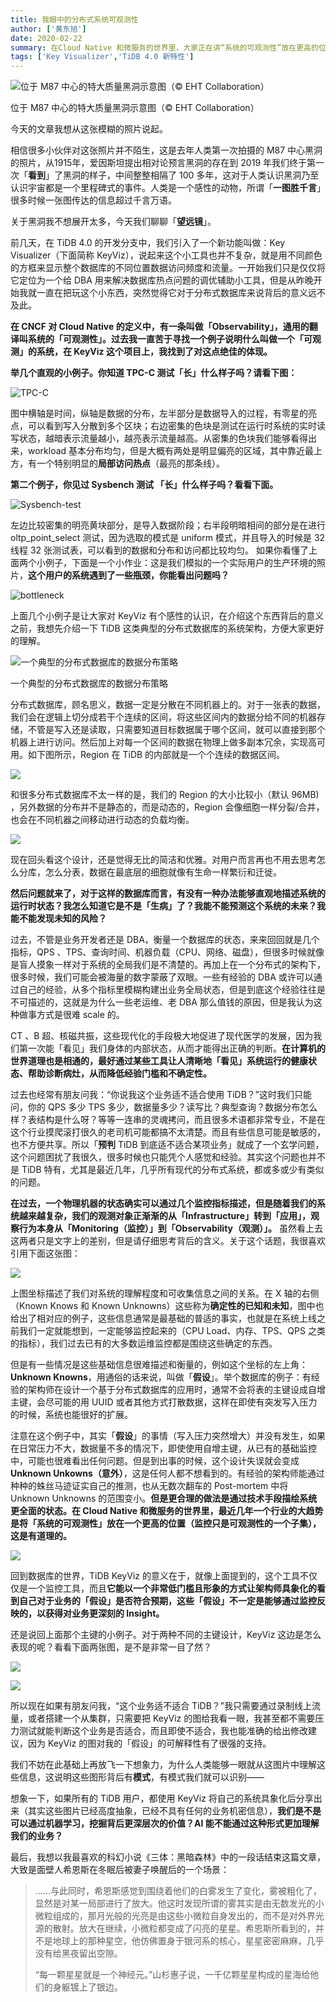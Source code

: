 ```yaml
---
title: 我眼中的分布式系统可观测性
author: ['黄东旭']
date: 2020-02-22
summary: 在Cloud Native 和微服务的世界里，大家正在讲“系统的可观测性”放在更高的位置。
tags: ['Key Visualizer','TiDB 4.0 新特性']
---
```

![位于 M87 中心的特大质量黑洞示意图（© EHT Collaboration）](media/observability-of-distributed-system/1-black-hole.png)

<div class="caption-center">位于 M87 中心的特大质量黑洞示意图（© EHT Collaboration）</div>

今天的文章我想从这张模糊的照片说起。

相信很多小伙伴对这张照片并不陌生，这是去年人类第一次拍摄的 M87 中心黑洞的照片，从1915年，爱因斯坦提出相对论预言黑洞的存在到 2019 年我们终于第一次「**看到**」了黑洞的样子，中间整整相隔了 100 多年，这对于人类认识黑洞乃至认识宇宙都是一个里程碑式的事件。人类是一个感性的动物，所谓「**一图胜千言**」很多时候一张图传达的信息超过千言万语。

关于黑洞我不想展开太多，今天我们聊聊「**望远镜**」。

前几天，在 TiDB 4.0 的开发分支中，我们引入了一个新功能叫做：Key Visualizer（下面简称 KeyViz），说起来这个小工具也并不复杂，就是用不同颜色的方框来显示整个数据库的不同位置数据访问频度和流量。一开始我们只是仅仅将它定位为一个给 DBA 用来解决数据库热点问题的调优辅助小工具，但是从昨晚开始我就一直在把玩这个小东西，突然觉得它对于分布式数据库来说背后的意义远不及此。

**在 CNCF 对 Cloud Native 的定义中，有一条叫做「Observability」，通用的翻译叫系统的「可观测性」。过去我一直苦于寻找一个例子说明什么叫做一个「可观测」的系统，在 KeyViz 这个项目上，我找到了对这点绝佳的体现。**

**举几个直观的小例子。你知道 TPC-C 测试「长」什么样子吗？请看下图：**

![TPC-C](media/observability-of-distributed-system/2-TPC-C.png)

图中横轴是时间，纵轴是数据的分布，左半部分是数据导入的过程，有零星的亮点，可以看到写入分散到多个区块；右边密集的色块是测试在运行时系统的实时读写状态，越暗表示流量越小，越亮表示流量越高。从密集的色块我们能够看得出来，workload 基本分布均匀，但是大概有两处是明显偏亮的区域，其中靠近最上方，有一个特别明显的**局部访问热点**（最亮的那条线）。

**第二个例子，你见过 Sysbench 测试 「长」什么样子吗？看看下面。**

![Sysbench-test](media/observability-of-distributed-system/3-Sysbench-test.png)

左边比较密集的明亮黄块部分，是导入数据阶段；右半段明暗相间的部分是在进行 oltp_point_select 测试，因为选取的模式是 uniform 模式，并且导入的时候是 32 线程 32 张测试表，可以看到的数据和分布和访问都比较均匀。
如果你看懂了上面两个小例子，下面是一个小作业：这是我们模拟的一个实际用户的生产环境的照片，**这个用户的系统遇到了一些瓶颈，你能看出问题吗？**

![bottleneck](media/observability-of-distributed-system/4-bottleneck.png)

上面几个小例子是让大家对 KeyViz 有个感性的认识，在介绍这个东西背后的意义之前，我想先介绍一下 TiDB 这类典型的分布式数据库的系统架构，方便大家更好的理解。

![一个典型的分布式数据库的数据分布策略](media/observability-of-distributed-system/5-data-distribution-strategy.png)

<div class="caption-center">一个典型的分布式数据库的数据分布策略</div>

分布式数据库，顾名思义，数据一定是分散在不同机器上的。对于一张表的数据，我们会在逻辑上切分成若干个连续的区间，将这些区间内的数据分给不同的机器存储，不管是写入还是读取，只需要知道目标数据属于哪个区间，就可以直接到那个机器上进行访问。然后加上对每一个区间的数据在物理上做多副本冗余，实现高可用。如下图所示，Region 在 TiDB 的内部就是一个个连续的数据区间。

![](media/observability-of-distributed-system/6-Node.png)

和很多分布式数据库不太一样的是，我们的 Region 的大小比较小（默认 96MB) ，另外数据的分布并不是静态的，而是动态的，Region 会像细胞一样分裂/合并，也会在不同机器之间移动进行动态的负载均衡。

![](media/observability-of-distributed-system/7-Region.png)

现在回头看这个设计，还是觉得无比的简洁和优雅。对用户而言再也不用去思考怎么分库，怎么分表，数据在最底层的细胞就像有生命一样繁衍和迁徙。

**然后问题就来了，对于这样的数据库而言，有没有一种办法能够直观地描述系统的运行时状态？我怎么知道它是不是「生病」了？我能不能预测这个系统的未来？我能不能发现未知的风险？**

过去，不管是业务开发者还是 DBA，衡量一个数据库的状态，来来回回就是几个指标，QPS 、TPS、查询时间、机器负载（CPU、网络、磁盘），但很多时候就像是盲人摸象一样对于系统的全局我们是不清楚的。再加上在一个分布式的架构下，很多时候，我们可能会被海量的数字蒙蔽了双眼。一些有经验的 DBA 或许可以通过自己的经验，从多个指标里模糊构建出业务全局状态，但是到底这个经验往往是不可描述的，这就是为什么一些老运维、老 DBA 那么值钱的原因，但是我认为这种做事方式是很难 scale 的。

CT 、B 超、核磁共振，这些现代化的手段极大地促进了现代医学的发展，因为我们第一次能「看见」我们身体的内部状态，从而才能得出正确的判断。**在计算机的世界道理也是相通的，最好通过某些工具让人清晰地「看见」系统运行的健康状态、帮助诊断病灶，从而降低经验门槛和不确定性。**

过去也经常有朋友问我：“你说我这个业务适不适合使用 TiDB？”这时我们只能问，你的 QPS 多少 TPS 多少，数据量多少？读写比？典型查询？数据分布怎么样？表结构是什么呀？等等一连串的灵魂拷问，而且很多术语都非常专业，不是在这个行业摸爬滚打很久的老司机可能都搞不太清楚。而且有些信息可能是敏感的，也不方便共享。所以「**预判** TiDB 到底适不适合某项业务」就成了一个玄学问题，这个问题困扰了我很久，很多时候也只能凭个人感觉和经验。其实这个问题也并不是 TiDB 特有，尤其是最近几年，几乎所有现代的分布式系统，都或多或少有类似的问题。

**在过去，一个物理机器的状态确实可以通过几个监控指标描述，但是随着我们的系统越来越复杂，我们的观测对象正渐渐的从「Infrastructure」转到「应用」，观察行为本身从「Monitoring（监控）」到「Observability（观测）」。** 虽然看上去这两者只是文字上的差别，但是请仔细思考背后的含义。关于这个话题，我很喜欢引用下面这张图：

![](media/observability-of-distributed-system/8-coordinate-drawing-1.png)

上图坐标描述了我们对系统的理解程度和可收集信息之间的关系。在 X 轴的右侧（Known Knows 和 Known Unknowns）这些称为**确定性的已知和未知**，图中也给出了相对应的例子，这些信息通常是最基础的普适的事实，也就是在系统上线之前我们一定就能想到，一定能够监控起来的（CPU Load、内存、TPS、QPS 之类的指标），我们过去已有的大多数运维监控都是围绕这些确定的东西。

但是有一些情况是这些基础信息很难描述和衡量的，例如这个坐标的左上角：**Unknown Knowns**，用通俗的话来说，叫做「**假设**」。举个数据库的例子：有经验的架构师在设计一个基于分布式数据库的应用时，通常不会将表的主键设成自增主键，会尽可能的用 UUID 或者其他方式打散数据，这样在即使有突发写入压力的时候，系统也能很好的扩展。

注意在这个例子中，其实「**假设**」的事情（写入压力突然增大）并没有发生，如果在日常压力不大，数据量不多的情况下，即使使用自增主键，从已有的基础监控中，可能也很难看出任何问题。但是到出事的时候，这个设计失误就会变成 **Unknown Unkowns（意外）**，这是任何人都不想看到的。有经验的架构师能通过种种的蛛丝马迹证实自己的推测，也从无数次翻车的 Post-mortem 中将 Unknown Unknowns 的范围变小。**但是更合理的做法是通过技术手段描绘系统更全面的状态。在 Cloud Native 和微服务的世界里，最近几年一个行业的大趋势是将「系统的可观测性」放在一个更高的位置（监控只是可观测性的一个子集），这是有道理的。**

![](media/observability-of-distributed-system/9-coordinate-drawing-2.png)

回到数据库的世界，TiDB KeyViz 的意义在于，就像上面提到的，这个工具不仅仅是一个监控工具，而且**它能以一个非常低门槛且形象的方式让架构师具象化的看到自己对于业务的「假设」是否符合预期，这些「假设」不一定是能够通过监控反映的，以获得对业务更深刻的 Insight。**

还是说回上面那个主键的小例子。对于两种不同的主键设计，KeyViz 这边是怎么表现的呢？看看下面两张图，是不是非常一目了然？

![](media/observability-of-distributed-system/10-UUID.png)

![](media/observability-of-distributed-system/11-self-increment.png)

所以现在如果有朋友问我，“这个业务适不适合 TiDB？”我只需要通过录制线上流量，或者搭建一个从集群，只需要把 KeyViz 的图给我看一眼，我甚至都不需要压力测试就能判断这个业务是否适合，而且即使不适合，我也能准确的给出修改建议，因为 KeyViz 的图对我的「假设」的可解释性有了很强的支持。

我们不妨在此基础上再放飞一下想象力，为什么人类能够一眼就从这图片中理解这些信息，这说明这些图形背后有**模式**，有模式我们就可以识别——

想象一下，如果所有的 TiDB 用户，都使用 KeyViz 将自己的系统具象化后分享出来（其实这些图片已经高度抽象，已经不具有任何的业务机密信息），**我们是不是可以通过机器学习，挖掘背后更深层次的价值？AI 能不能通过这种形式更加理解我们的业务？**

最后，我想以我最喜欢的科幻小说《三体：黑暗森林》中的一段话结束这篇文章，大致是面壁人希恩斯在冬眠后被妻子唤醒后的一个场景：

>……与此同时，希恩斯感觉到围绕着他们的白雾发生了变化，雾被粗化了，显然是对某一局部进行了放大。他这时发现所谓的雾其实是由无数发光的小微粒组成的，那月光般的光亮是由这些小微粒自身发出的，而不是对外界光源的散射。放大在继续，小微粒都变成了闪亮的星星。希恩斯所看到的，并不是地球上的那种星空，他仿佛置身于银河系的核心，星星密密麻麻，几乎没有给黑夜留出空隙。
>
>“每一颗星星就是一个神经元。”山杉惠子说，一千亿颗星星构成的星海给他们的身躯镀上了银边。
